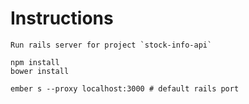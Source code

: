 # Instructions

```
Run rails server for project `stock-info-api`

npm install
bower install

ember s --proxy localhost:3000 # default rails port

```